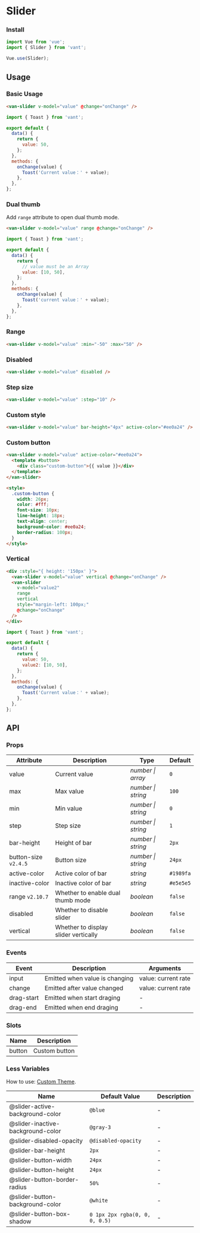 # Slider

### Install

```js
import Vue from 'vue';
import { Slider } from 'vant';

Vue.use(Slider);
```

## Usage

### Basic Usage

```html
<van-slider v-model="value" @change="onChange" />
```

```js
import { Toast } from 'vant';

export default {
  data() {
    return {
      value: 50,
    };
  },
  methods: {
    onChange(value) {
      Toast('Current value：' + value);
    },
  },
};
```

### Dual thumb

Add `range` attribute to open dual thumb mode.

```html
<van-slider v-model="value" range @change="onChange" />
```

```js
import { Toast } from 'vant';

export default {
  data() {
    return {
      // value must be an Array
      value: [10, 50],
    };
  },
  methods: {
    onChange(value) {
      Toast('current value：' + value);
    },
  },
};
```

### Range

```html
<van-slider v-model="value" :min="-50" :max="50" />
```

### Disabled

```html
<van-slider v-model="value" disabled />
```

### Step size

```html
<van-slider v-model="value" :step="10" />
```

### Custom style

```html
<van-slider v-model="value" bar-height="4px" active-color="#ee0a24" />
```

### Custom button

```html
<van-slider v-model="value" active-color="#ee0a24">
  <template #button>
    <div class="custom-button">{{ value }}</div>
  </template>
</van-slider>

<style>
  .custom-button {
    width: 26px;
    color: #fff;
    font-size: 10px;
    line-height: 18px;
    text-align: center;
    background-color: #ee0a24;
    border-radius: 100px;
  }
</style>
```

### Vertical

```html
<div :style="{ height: '150px' }">
  <van-slider v-model="value" vertical @change="onChange" />
  <van-slider
    v-model="value2"
    range
    vertical
    style="margin-left: 100px;"
    @change="onChange"
  />
</div>
```

```js
import { Toast } from 'vant';

export default {
  data() {
    return {
      value: 50,
      value2: [10, 50],
    };
  },
  methods: {
    onChange(value) {
      Toast('Current value：' + value);
    },
  },
};
```

## API

### Props

| Attribute | Description | Type | Default |
| --- | --- | --- | --- |
| value | Current value | _number \| array_ | `0` |
| max | Max value | _number \| string_ | `100` |
| min | Min value | _number \| string_ | `0` |
| step | Step size | _number \| string_ | `1` |
| bar-height | Height of bar | _number \| string_ | `2px` |
| button-size `v2.4.5` | Button size | _number \| string_ | `24px` |
| active-color | Active color of bar | _string_ | `#1989fa` |
| inactive-color | Inactive color of bar | _string_ | `#e5e5e5` |
| range `v2.10.7` | Whether to enable dual thumb mode | _boolean_ | `false` |
| disabled | Whether to disable slider | _boolean_ | `false` |
| vertical | Whether to display slider vertically | _boolean_ | `false` |

### Events

| Event      | Description                    | Arguments           |
| ---------- | ------------------------------ | ------------------- |
| input      | Emitted when value is changing | value: current rate |
| change     | Emitted after value changed    | value: current rate |
| drag-start | Emitted when start draging     | -                   |
| drag-end   | Emitted when end draging       | -                   |

### Slots

| Name   | Description   |
| ------ | ------------- |
| button | Custom button |

### Less Variables

How to use: [Custom Theme](#/en-US/theme).

| Name | Default Value | Description |
| --- | --- | --- |
| @slider-active-background-color | `@blue` | - |
| @slider-inactive-background-color | `@gray-3` | - |
| @slider-disabled-opacity | `@disabled-opacity` | - |
| @slider-bar-height | `2px` | - |
| @slider-button-width | `24px` | - |
| @slider-button-height | `24px` | - |
| @slider-button-border-radius | `50%` | - |
| @slider-button-background-color | `@white` | - |
| @slider-button-box-shadow | `0 1px 2px rgba(0, 0, 0, 0.5)` | - |

